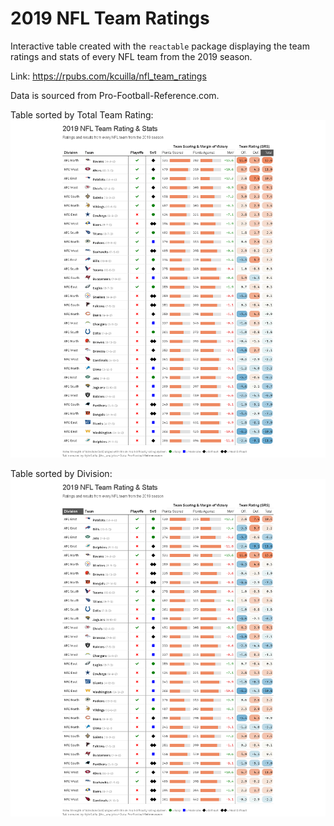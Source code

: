 # 2019 NFL Team Ratings

Interactive table created with the `reactable` package displaying the team ratings and stats of every NFL team from the 2019 season.

Link: https://rpubs.com/kcuilla/nfl_team_ratings

Data is sourced from Pro-Football-Reference.com.

Table sorted by Total Team Rating:
![Sorted by Team Rating](TableSortedbyTeamRating.png)

Table sorted by Division:
![Sorted by Division](TableSortedbyDivision.png)
